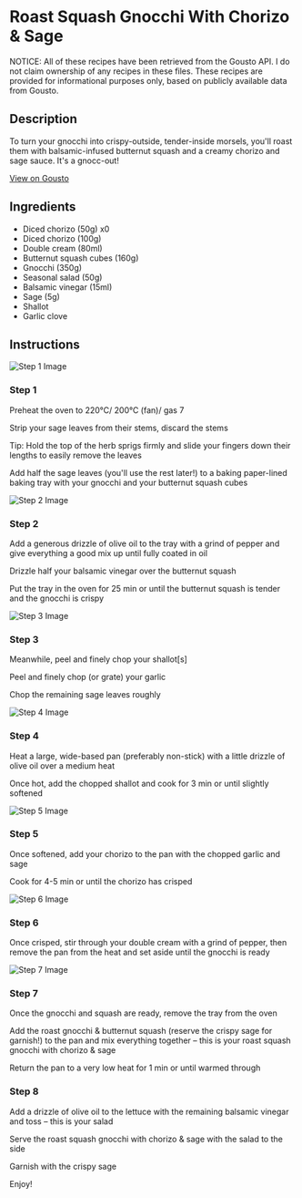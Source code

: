 # Roast Squash Gnocchi With Chorizo & Sage

NOTICE: All of these recipes have been retrieved from the Gousto API. I do not claim ownership of any recipes in these files. These recipes are provided for informational purposes only, based on publicly available data from Gousto.

## Description

To turn your gnocchi into crispy-outside, tender-inside morsels, you'll roast them with balsamic-infused butternut squash and a creamy chorizo and sage sauce. It's a gnocc-out!

[View on Gousto](https://www.gousto.co.uk/recipes/cookbook/roast-squash-gnocchi-with-chorizo-sage)

## Ingredients

- Diced chorizo (50g) x0
- Diced chorizo (100g)
- Double cream (80ml)
- Butternut squash cubes (160g)
- Gnocchi (350g)
- Seasonal salad (50g)
- Balsamic vinegar (15ml)
- Sage (5g)
- Shallot
- Garlic clove

## Instructions

![Step 1 Image](https://production-media.gousto.co.uk/cms/recipe-step-image/step-1-1726064114166-x200.jpg)

### Step 1

Preheat the oven to 220°C/ 200°C (fan)/ gas 7

Strip your sage leaves from their stems, discard the stems

Tip: Hold the top of the herb sprigs firmly and slide your fingers down their lengths to easily remove the leaves

Add half the sage leaves (you'll use the rest later!) to a baking paper-lined baking tray with your gnocchi and your butternut squash cubes

![Step 2 Image](https://production-media.gousto.co.uk/cms/recipe-step-image/step-2-1726064133944-x200.jpg)

### Step 2

Add a generous drizzle of olive oil to the tray with a grind of pepper and give everything a good mix up until fully coated in oil

Drizzle half your balsamic vinegar over the butternut squash

Put the tray in the oven for 25 min or until the butternut squash is tender and the gnocchi is crispy

![Step 3 Image](https://production-media.gousto.co.uk/cms/recipe-step-image/step-3-1726064257010-x200.jpg)

### Step 3

Meanwhile, peel and finely chop your shallot[s]

Peel and finely chop (or grate) your garlic

Chop the remaining sage leaves roughly

![Step 4 Image](https://production-media.gousto.co.uk/cms/recipe-step-image/step-4-1726064263789-x200.jpg)

### Step 4

Heat a large, wide-based pan (preferably non-stick) with a little drizzle of olive oil over a medium heat

Once hot, add the chopped shallot and cook for 3 min or until slightly softened

![Step 5 Image](https://production-media.gousto.co.uk/cms/recipe-step-image/step-5-1726064268020-x200.jpg)

### Step 5

Once softened, add your chorizo to the pan with the chopped garlic and sage

Cook for 4-5 min or until the chorizo has crisped

![Step 6 Image](https://production-media.gousto.co.uk/cms/recipe-step-image/step-6-1726064272928-x200.jpg)

### Step 6

Once crisped, stir through your double cream with a grind of pepper, then remove the pan from the heat and set aside until the gnocchi is ready

![Step 7 Image](https://production-media.gousto.co.uk/cms/recipe-step-image/step-7-1726064276600-x200.jpg)

### Step 7

Once the gnocchi and squash are ready, remove the tray from the oven

Add the roast gnocchi & butternut squash (reserve the crispy sage for garnish!) to the pan and mix everything together – this is your roast squash gnocchi with chorizo & sage

Return the pan to a very low heat for 1 min or until warmed through

### Step 8

Add a drizzle of olive oil to the lettuce with the remaining balsamic vinegar and toss – this is your salad

Serve the roast squash gnocchi with chorizo & sage with the salad to the side

Garnish with the crispy sage

Enjoy!

